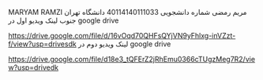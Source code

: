 MARYAM RAMZI 
مریم رمضی
شماره دانشجویی 40114140111033 دانشگاه تهران جنوب
لینک ویدیو اول در google drive

https://drive.google.com/file/d/16vOqd70QHFsQYjVN9yFhlxg-inVZzt-f/view?usp=drivesdk
لینک ویدیو دوم در google drive

https://drive.google.com/file/d18e3_tQFErZ2jRhEmu0366cTUgzMeg7R2/view?usp=drivedk

